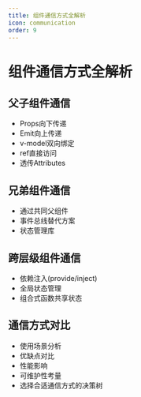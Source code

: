 ```yaml
---
title: 组件通信方式全解析
icon: communication
order: 9
---
```


# 组件通信方式全解析

## 父子组件通信
- Props向下传递
- Emit向上传递
- v-model双向绑定
- ref直接访问
- 透传Attributes

## 兄弟组件通信
- 通过共同父组件
- 事件总线替代方案
- 状态管理库

## 跨层级组件通信
- 依赖注入(provide/inject)
- 全局状态管理
- 组合式函数共享状态

## 通信方式对比
- 使用场景分析
- 优缺点对比
- 性能影响
- 可维护性考量
- 选择合适通信方式的决策树
